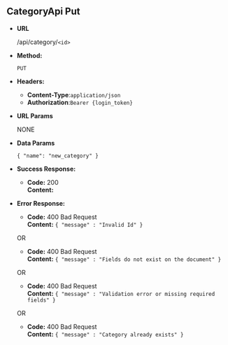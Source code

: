 **CategoryApi Put**
----
* **URL**

  /api/category/`<id>`

* **Method:**

  `PUT`
  
* **Headers:**

  * **Content-Type**:`application/json`
  * **Authorization**:`Bearer {login_token}`
  
* **URL Params**

   NONE

* **Data Params**

  `{
            "name": "new_category"
        }`

* **Success Response:**
  
  * **Code:** 200 <br />
    **Content:** `
    `
 
* **Error Response:**

  * **Code:** 400 Bad Request  <br />
    **Content:** `{ "message" : "Invalid Id" }`
    
  OR
  
  * **Code:** 400 Bad Request  <br />
    **Content:** `{ "message" : "Fields do not exist on the document" }`
  
  OR
  
  * **Code:** 400 Bad Request  <br />
    **Content:** `{ "message" : "Validation error or missing required fields" }`
      
  OR
  
  * **Code:** 400 Bad Request  <br />
    **Content:** `{ "message" : "Category already exists" }`
